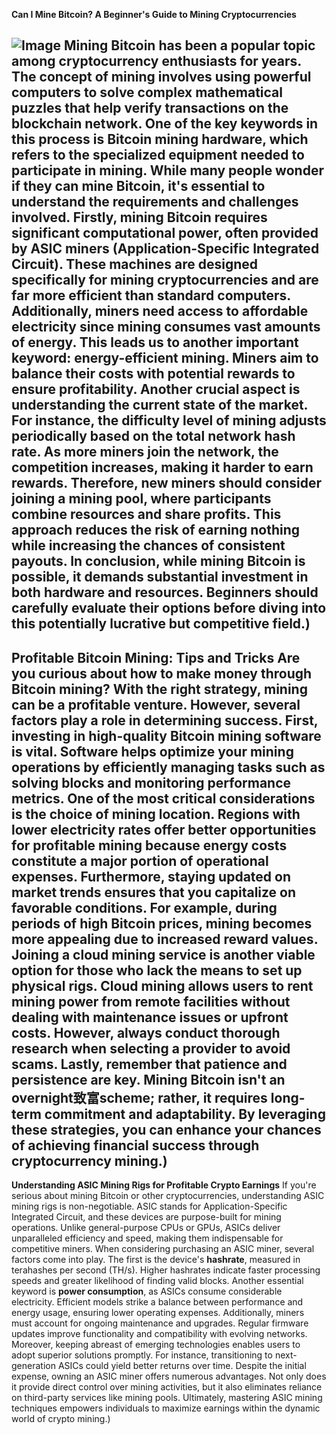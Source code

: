 **Can I Mine Bitcoin? A Beginner's Guide to Mining Cryptocurrencies**

![Image](https://github.com/user-attachments/assets/4a25d116-2220-4385-b08e-f287af8fcbc4)
Mining Bitcoin has been a popular topic among cryptocurrency enthusiasts for years. The concept of mining involves using powerful computers to solve complex mathematical puzzles that help verify transactions on the blockchain network. One of the key keywords in this process is **Bitcoin mining hardware**, which refers to the specialized equipment needed to participate in mining. While many people wonder if they can mine Bitcoin, it's essential to understand the requirements and challenges involved.
Firstly, mining Bitcoin requires significant computational power, often provided by **ASIC miners** (Application-Specific Integrated Circuit). These machines are designed specifically for mining cryptocurrencies and are far more efficient than standard computers. Additionally, miners need access to affordable electricity since mining consumes vast amounts of energy. This leads us to another important keyword: **energy-efficient mining**. Miners aim to balance their costs with potential rewards to ensure profitability.
Another crucial aspect is understanding the current state of the market. For instance, the difficulty level of mining adjusts periodically based on the total network hash rate. As more miners join the network, the competition increases, making it harder to earn rewards. Therefore, new miners should consider joining a **mining pool**, where participants combine resources and share profits. This approach reduces the risk of earning nothing while increasing the chances of consistent payouts.
In conclusion, while mining Bitcoin is possible, it demands substantial investment in both hardware and resources. Beginners should carefully evaluate their options before diving into this potentially lucrative but competitive field.)
---
**Profitable Bitcoin Mining: Tips and Tricks**
Are you curious about how to make money through Bitcoin mining? With the right strategy, mining can be a profitable venture. However, several factors play a role in determining success. First, investing in high-quality **Bitcoin mining software** is vital. Software helps optimize your mining operations by efficiently managing tasks such as solving blocks and monitoring performance metrics.
One of the most critical considerations is the choice of mining location. Regions with lower electricity rates offer better opportunities for **profitable mining** because energy costs constitute a major portion of operational expenses. Furthermore, staying updated on market trends ensures that you capitalize on favorable conditions. For example, during periods of high Bitcoin prices, mining becomes more appealing due to increased reward values.
Joining a **cloud mining service** is another viable option for those who lack the means to set up physical rigs. Cloud mining allows users to rent mining power from remote facilities without dealing with maintenance issues or upfront costs. However, always conduct thorough research when selecting a provider to avoid scams.
Lastly, remember that patience and persistence are key. Mining Bitcoin isn't an overnight致富scheme; rather, it requires long-term commitment and adaptability. By leveraging these strategies, you can enhance your chances of achieving financial success through cryptocurrency mining.)
--- 
**Understanding ASIC Mining Rigs for Profitable Crypto Earnings**
If you're serious about mining Bitcoin or other cryptocurrencies, understanding ASIC mining rigs is non-negotiable. ASIC stands for Application-Specific Integrated Circuit, and these devices are purpose-built for mining operations. Unlike general-purpose CPUs or GPUs, ASICs deliver unparalleled efficiency and speed, making them indispensable for competitive miners.
When considering purchasing an ASIC miner, several factors come into play. The first is the device's **hashrate**, measured in terahashes per second (TH/s). Higher hashrates indicate faster processing speeds and greater likelihood of finding valid blocks. Another essential keyword is **power consumption**, as ASICs consume considerable electricity. Efficient models strike a balance between performance and energy usage, ensuring lower operating expenses.
Additionally, miners must account for ongoing maintenance and upgrades. Regular firmware updates improve functionality and compatibility with evolving networks. Moreover, keeping abreast of emerging technologies enables users to adopt superior solutions promptly. For instance, transitioning to next-generation ASICs could yield better returns over time.
Despite the initial expense, owning an ASIC miner offers numerous advantages. Not only does it provide direct control over mining activities, but it also eliminates reliance on third-party services like mining pools. Ultimately, mastering ASIC mining techniques empowers individuals to maximize earnings within the dynamic world of crypto mining.)
